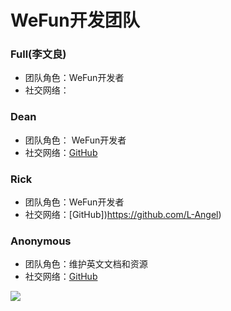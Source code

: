 # WeFun开发团队

### Full(李文良)

- 团队角色：WeFun开发者
- 社交网络：

### Dean

- 团队角色： WeFun开发者
- 社交网络：[GitHub](https://github.com/DeanChina/wefun.org)


### Rick

- 团队角色：WeFun开发者
- 社交网络：[GitHub])https://github.com/L-Angel)

### Anonymous

- 团队角色：维护英文文档和资源
- 社交网络：[GitHub](https://github.com/)

![](https://https://github.com/fluidicon.png)
